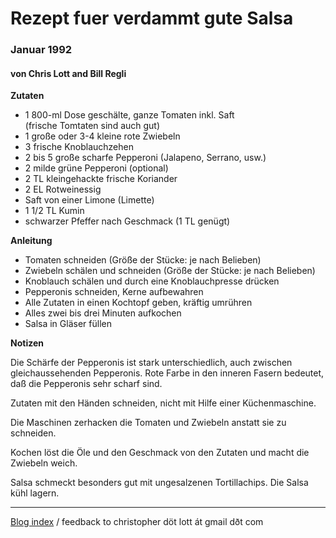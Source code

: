 #  Rezept fuer verdammt gute Salsa

### Januar 1992

#### von Chris Lott and Bill Regli 

__Zutaten__

* 1 800-ml Dose gesch&#228;lte, ganze Tomaten inkl. Saft<BR> 
(frische Tomtaten sind auch gut)
* 1 gro&#223;e oder 3-4 kleine rote Zwiebeln 
* 3 frische Knoblauchzehen
* 2 bis 5 gro&#223;e scharfe Pepperoni (Jalapeno, Serrano, usw.)
* 2 milde gr&#252;ne Pepperoni (optional)
* 2 TL kleingehackte frische Koriander 
* 2 EL Rotweinessig
* Saft von einer Limone (Limette)
* 1 1/2 TL Kumin
* schwarzer Pfeffer nach Geschmack (1 TL gen&#252;gt)

__Anleitung__

* Tomaten schneiden (Gr&#246;&#223;e der St&#252;cke: je nach Belieben)
* Zwiebeln sch&#228;len und schneiden (Gr&#246;&#223;e der St&#252;cke: je nach Belieben)
* Knoblauch sch&#228;len und durch eine Knoblauchpresse dr&#252;cken
* Pepperonis schneiden, Kerne aufbewahren
* Alle Zutaten in einen Kochtopf geben, kr&#228;ftig umr&#252;hren
* Alles zwei bis drei Minuten aufkochen
* Salsa in Gl&#228;ser f&#252;llen

__Notizen__

Die Sch&#228;rfe der Pepperonis ist stark unterschiedlich, auch zwischen
gleichaussehenden Pepperonis.
Rote Farbe in den inneren Fasern bedeutet, da&#223; die Pepperonis
sehr scharf sind.

Zutaten mit den H&#228;nden schneiden, nicht mit Hilfe einer
K&#252;chenmaschine. 

Die Maschinen zerhacken die Tomaten und Zwiebeln anstatt sie zu
schneiden. 

Kochen l&#246;st die &#214;le und den Geschmack von den
Zutaten und macht die Zwiebeln weich.

Salsa schmeckt besonders gut mit ungesalzenen Tortillachips.
Die Salsa k&uuml;hl lagern.

---

[Blog index](../index.html) / feedback to christopher d&ouml;t lott &aacute;t gmail d&eth;t&nbsp;com
